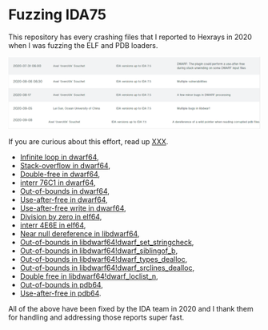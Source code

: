 # Fuzzing IDA75

This repository has every crashing files that I reported to Hexrays in 2020 when I was fuzzing the ELF and PDB loaders.

<p align='center'>
<img src='pics/bounty.png'>
</p>

If you are curious about this effort, read up [XXX](XXX).

- [Infinite loop in dwarf64](dwarf64-dos-infloop/),
- [Stack-overflow in dwarf64](dwarf64-dos-stackov/),
- [Double-free in dwarf64](dwarf64-doublefree/),
- [interr 76C1 in dwarf64](dwarf64-interr76C1/),
- [Out-of-bounds in dwarf64](dwarf64-oob-1/),
- [Use-after-free in dwarf64](dwarf64-uaf/),
- [Use-after-free write in dwarf64](dwarf64-uaf-write-75eaf075/),
- [Division by zero in elf64](elf64-dos-divzero/),
- [interr 4E6E in elf64](elf64-interr4E6E/),
- [Near null dereference in libdwarf64](libdwarf64-nearnull-dwarf_errmsg/),
- [Out-of-bounds in libdwarf64!dwarf_set_stringcheck](libdwarf64-oob-dwarf_set_stringcheck/),
- [Out-of-bounds in libdwarf64!dwarf_siblingof_b](libdwarf64-oob-dwarf_siblingof_b/),
- [Out-of-bounds in libdwarf64!dwarf_types_dealloc](libdwarf64-oob-dwarf_types_dealloc/),
- [Out-of-bounds in libdwarf64!dwarf_srclines_dealloc](libdwarf64-oob-memcpy/),
- [Double free in libdwarf64!dwarf_loclist_n](libdwarf-doublefree/),
- [Out-of-bounds in pdb64](pdb64-oob/),
- [Use-after-free in pdb64](pdb64-uaf/).

All of the above have been fixed by the IDA team in 2020 and I thank them for handling and addressing those reports super fast.
